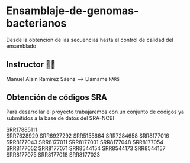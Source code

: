 # Ensamblaje-de-genomas-bacterianos
Desde la obtención de las secuencias hasta el control de calidad del ensamblado


## Instructor 👨‍🏫  
Manuel Alain Ramírez Sáenz --> Llámame `MARS`

## Obtención de códigos SRA
Para desarrollar el proyecto trabajaremos con un conjunto de códigos ya submitidos a la base de datos del SRA-NCBI

SRR17885111        
SRR7628929
SRR6927292
SRR5155664
SRR7284658
SRR8177016
SRR8177043
SRR8177011
SRR8177031
SRR8177048
SRR8177054
SRR8177052
SRR8177071
SRR8544154
SRR8544173
SRR8544157
SRR8177075
SRR8177018
SRR8177023

